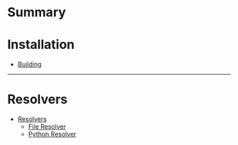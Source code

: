# Summary

# Installation
- [Building](./Installation.md)
---
# Resolvers
- [Resolvers]()
    - [File Resolver](./FileResolver.md)
    - [Python Resolver](./PythonResolver.md)